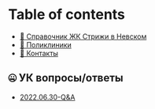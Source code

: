 # Table of contents

* [🧡 Справочник ЖК Стрижи в Невском](README.md)
* [🏥 Поликлиники](polikliniki.md)
* [📲 Контакты](Contacts.md)

## 🤐 УК вопросы/ответы

* [2022.06.30-Q\&A](uk-voprosy-otvety/2022.06.30-q-and-a.md)
